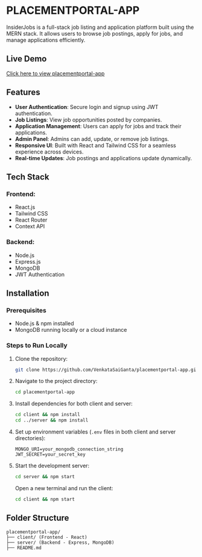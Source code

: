 # PLACEMENTPORTAL-APP

InsiderJobs is a full-stack job listing and application platform built using the MERN stack. It allows users to browse job postings, apply for jobs, and manage applications efficiently.

## Live Demo
[Click here to view placementportal-app](https://insider-jobs-full-stack-client.vercel.app/)

## Features
- **User Authentication**: Secure login and signup using JWT authentication.
- **Job Listings**: View job opportunities posted by companies.
- **Application Management**: Users can apply for jobs and track their applications.
- **Admin Panel**: Admins can add, update, or remove job listings.
- **Responsive UI**: Built with React and Tailwind CSS for a seamless experience across devices.
- **Real-time Updates**: Job postings and applications update dynamically.

## Tech Stack
### Frontend:
- React.js
- Tailwind CSS
- React Router
- Context API

### Backend:
- Node.js
- Express.js
- MongoDB
- JWT Authentication

## Installation
### Prerequisites
- Node.js & npm installed
- MongoDB running locally or a cloud instance

### Steps to Run Locally
1. Clone the repository:
   ```bash
   git clone https://github.com/VenkataSaiGanta/placementportal-app.git
   ```
2. Navigate to the project directory:
   ```bash
   cd placementportal-app
   ```
3. Install dependencies for both client and server:
   ```bash
   cd client && npm install
   cd ../server && npm install
   ```
4. Set up environment variables (`.env` files in both client and server directories):
   ```env
   MONGO_URI=your_mongodb_connection_string
   JWT_SECRET=your_secret_key
   ```
5. Start the development server:
   ```bash
   cd server && npm start
   ```
   Open a new terminal and run the client:
   ```bash
   cd client && npm start
   ```

## Folder Structure
```
placementportal-app/
├── client/ (Frontend - React)
├── server/ (Backend - Express, MongoDB)
├── README.md
```

